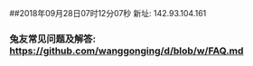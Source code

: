 ##2018年09月28日07时12分07秒 新址: 142.93.104.161
### 兔友常见问题及解答: https://github.com/wanggonging/d/blob/w/FAQ.md
